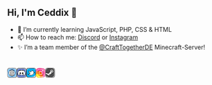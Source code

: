 ## Hi, I'm Ceddix 👋

- 🌱 I’m currently learning JavaScript, PHP, CSS & HTML
- 📫 How to reach me: [Discord](https://discord.com/users/463620307245072384) or [Instagram](https://www.instagram.com/ceddix/)
- ✨ I’m a team member of the [@CraftTogetherDE](https://github.com/CraftTogetherDE) Minecraft-Server!

#
<a href="https://ceddix.de">
  <img align="left" alt="Ceddix | Website" width="22px" src="https://raw.githubusercontent.com/Ceddix/ceddix/master/assets/socials/website.svg" />
</a>
<a href="https://discord.com/invite/FGCq5GN">
  <img align="left" alt="Ceddix | Discord" width="22px" src="https://raw.githubusercontent.com/Ceddix/ceddix/master/assets/socials/discord.svg" />
</a>
<a href="https://twitter.com/CeddixCed/">
  <img align="left" alt="CeddixCed | Twitter" width="22px" src="https://raw.githubusercontent.com/Ceddix/ceddix/master/assets/socials/twitter.svg" />
</a>
<a href="https://www.instagram.com/ceddix/">
  <img align="left" alt="ceddix | Instagram" width="22px" src="https://raw.githubusercontent.com/Ceddix/ceddix/master/assets/socials/instagram.svg" />
</a>
<a href="https://steamcommunity.com/id/ceddix/">
  <img align="left" alt="ceddix | Steam" width="22px" src="https://raw.githubusercontent.com/Ceddix/ceddix/master/assets/socials/steam.svg" />
</a>
